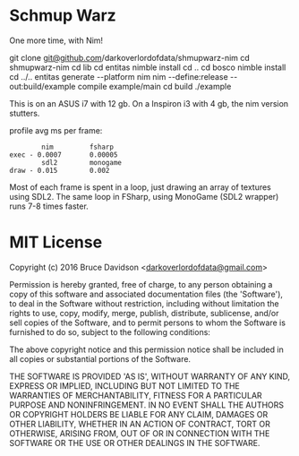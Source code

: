 # Schmup Warz

One more time, with Nim!

git clone git@github.com/darkoverlordofdata/shmupwarz-nim
cd shmupwarz-nim
cd lib
cd entitas
nimble install
cd ..
cd bosco
nimble install
cd ../..
entitas generate --platform nim
nim --define:release --out:build/example compile example/main
cd build
./example


This is on an ASUS i7 with 12 gb. 
On a Inspiron i3 with 4 gb, the nim version stutters.

profile avg ms per frame:

            nim         fsharp
    exec - 0.0007       0.00005
            sdl2        monogame
    draw - 0.015        0.002


Most of each frame is spent in a loop, just drawing an array of textures using SDL2.
The same loop in FSharp, using MonoGame (SDL2 wrapper) runs 7-8 times faster.


# MIT License

Copyright (c) 2016 Bruce Davidson &lt;darkoverlordofdata@gmail.com&gt;

Permission is hereby granted, free of charge, to any person obtaining
a copy of this software and associated documentation files (the
'Software'), to deal in the Software without restriction, including
without limitation the rights to use, copy, modify, merge, publish,
distribute, sublicense, and/or sell copies of the Software, and to
permit persons to whom the Software is furnished to do so, subject to
the following conditions:

The above copyright notice and this permission notice shall be
included in all copies or substantial portions of the Software.

THE SOFTWARE IS PROVIDED 'AS IS', WITHOUT WARRANTY OF ANY KIND,
EXPRESS OR IMPLIED, INCLUDING BUT NOT LIMITED TO THE WARRANTIES OF
MERCHANTABILITY, FITNESS FOR A PARTICULAR PURPOSE AND NONINFRINGEMENT.
IN NO EVENT SHALL THE AUTHORS OR COPYRIGHT HOLDERS BE LIABLE FOR ANY
CLAIM, DAMAGES OR OTHER LIABILITY, WHETHER IN AN ACTION OF CONTRACT,
TORT OR OTHERWISE, ARISING FROM, OUT OF OR IN CONNECTION WITH THE
SOFTWARE OR THE USE OR OTHER DEALINGS IN THE SOFTWARE.
